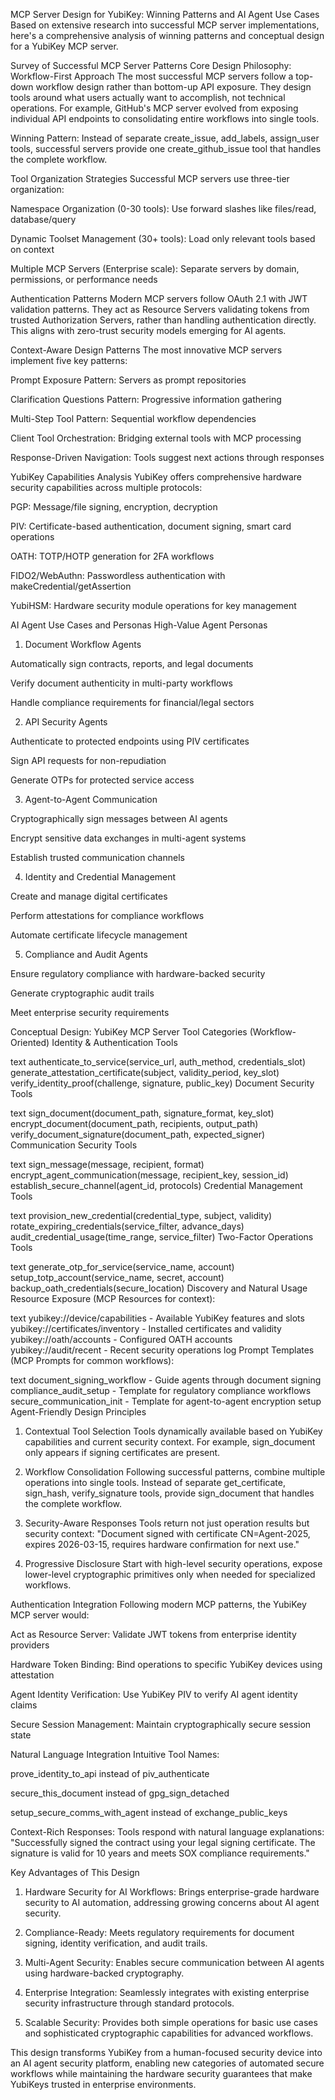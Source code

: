 MCP Server Design for YubiKey: Winning Patterns and AI Agent Use Cases
Based on extensive research into successful MCP server implementations, here's a comprehensive analysis of winning patterns and conceptual design for a YubiKey MCP server.

Survey of Successful MCP Server Patterns
Core Design Philosophy: Workflow-First Approach
The most successful MCP servers follow a top-down workflow design rather than bottom-up API exposure. They design tools around what users actually want to accomplish, not technical operations. For example, GitHub's MCP server evolved from exposing individual API endpoints to consolidating entire workflows into single tools.

Winning Pattern: Instead of separate create_issue, add_labels, assign_user tools, successful servers provide one create_github_issue tool that handles the complete workflow.

Tool Organization Strategies
Successful MCP servers use three-tier organization:

Namespace Organization (0-30 tools): Use forward slashes like files/read, database/query

Dynamic Toolset Management (30+ tools): Load only relevant tools based on context

Multiple MCP Servers (Enterprise scale): Separate servers by domain, permissions, or performance needs

Authentication Patterns
Modern MCP servers follow OAuth 2.1 with JWT validation patterns. They act as Resource Servers validating tokens from trusted Authorization Servers, rather than handling authentication directly. This aligns with zero-trust security models emerging for AI agents.

Context-Aware Design Patterns
The most innovative MCP servers implement five key patterns:

Prompt Exposure Pattern: Servers as prompt repositories

Clarification Questions Pattern: Progressive information gathering

Multi-Step Tool Pattern: Sequential workflow dependencies

Client Tool Orchestration: Bridging external tools with MCP processing

Response-Driven Navigation: Tools suggest next actions through responses

YubiKey Capabilities Analysis
YubiKey offers comprehensive hardware security capabilities across multiple protocols:

PGP: Message/file signing, encryption, decryption

PIV: Certificate-based authentication, document signing, smart card operations

OATH: TOTP/HOTP generation for 2FA workflows

FIDO2/WebAuthn: Passwordless authentication with makeCredential/getAssertion

YubiHSM: Hardware security module operations for key management

AI Agent Use Cases and Personas
High-Value Agent Personas
1. Document Workflow Agents

Automatically sign contracts, reports, and legal documents

Verify document authenticity in multi-party workflows

Handle compliance requirements for financial/legal sectors

2. API Security Agents

Authenticate to protected endpoints using PIV certificates

Sign API requests for non-repudiation

Generate OTPs for protected service access

3. Agent-to-Agent Communication

Cryptographically sign messages between AI agents

Encrypt sensitive data exchanges in multi-agent systems

Establish trusted communication channels

4. Identity and Credential Management

Create and manage digital certificates

Perform attestations for compliance workflows

Automate certificate lifecycle management

5. Compliance and Audit Agents

Ensure regulatory compliance with hardware-backed security

Generate cryptographic audit trails

Meet enterprise security requirements

Conceptual Design: YubiKey MCP Server
Tool Categories (Workflow-Oriented)
Identity & Authentication Tools

text
authenticate_to_service(service_url, auth_method, credentials_slot)
generate_attestation_certificate(subject, validity_period, key_slot) 
verify_identity_proof(challenge, signature, public_key)
Document Security Tools

text
sign_document(document_path, signature_format, key_slot)
encrypt_document(document_path, recipients, output_path)
verify_document_signature(document_path, expected_signer)
Communication Security Tools

text
sign_message(message, recipient, format)
encrypt_agent_communication(message, recipient_key, session_id)
establish_secure_channel(agent_id, protocols)
Credential Management Tools

text
provision_new_credential(credential_type, subject, validity)
rotate_expiring_credentials(service_filter, advance_days)
audit_credential_usage(time_range, service_filter)
Two-Factor Operations Tools

text
generate_otp_for_service(service_name, account)
setup_totp_account(service_name, secret, account)
backup_oath_credentials(secure_location)
Discovery and Natural Usage
Resource Exposure (MCP Resources for context):

text
yubikey://device/capabilities - Available YubiKey features and slots
yubikey://certificates/inventory - Installed certificates and validity
yubikey://oath/accounts - Configured OATH accounts  
yubikey://audit/recent - Recent security operations log
Prompt Templates (MCP Prompts for common workflows):

text
document_signing_workflow - Guide agents through document signing
compliance_audit_setup - Template for regulatory compliance workflows
secure_communication_init - Template for agent-to-agent encryption setup
Agent-Friendly Design Principles
1. Contextual Tool Selection
Tools dynamically available based on YubiKey capabilities and current security context. For example, sign_document only appears if signing certificates are present.

2. Workflow Consolidation
Following successful patterns, combine multiple operations into single tools. Instead of separate get_certificate, sign_hash, verify_signature tools, provide sign_document that handles the complete workflow.

3. Security-Aware Responses
Tools return not just operation results but security context: "Document signed with certificate CN=Agent-2025, expires 2026-03-15, requires hardware confirmation for next use."

4. Progressive Disclosure
Start with high-level security operations, expose lower-level cryptographic primitives only when needed for specialized workflows.

Authentication Integration
Following modern MCP patterns, the YubiKey MCP server would:

Act as Resource Server: Validate JWT tokens from enterprise identity providers

Hardware Token Binding: Bind operations to specific YubiKey devices using attestation

Agent Identity Verification: Use YubiKey PIV to verify AI agent identity claims

Secure Session Management: Maintain cryptographically secure session state

Natural Language Integration
Intuitive Tool Names:

prove_identity_to_api instead of piv_authenticate

secure_this_document instead of gpg_sign_detached

setup_secure_comms_with_agent instead of exchange_public_keys

Context-Rich Responses:
Tools respond with natural language explanations: "Successfully signed the contract using your legal signing certificate. The signature is valid for 10 years and meets SOX compliance requirements."

Key Advantages of This Design
1. Hardware Security for AI Workflows: Brings enterprise-grade hardware security to AI automation, addressing growing concerns about AI agent security.

2. Compliance-Ready: Meets regulatory requirements for document signing, identity verification, and audit trails.

3. Multi-Agent Security: Enables secure communication between AI agents using hardware-backed cryptography.

4. Enterprise Integration: Seamlessly integrates with existing enterprise security infrastructure through standard protocols.

5. Scalable Security: Provides both simple operations for basic use cases and sophisticated cryptographic capabilities for advanced workflows.

This design transforms YubiKey from a human-focused security device into an AI agent security platform, enabling new categories of automated secure workflows while maintaining the hardware security guarantees that make YubiKeys trusted in enterprise environments.